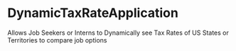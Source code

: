 # DynamicTaxRateApplication
Allows Job Seekers or Interns to Dynamically see Tax Rates of US States or Territories to compare job options
